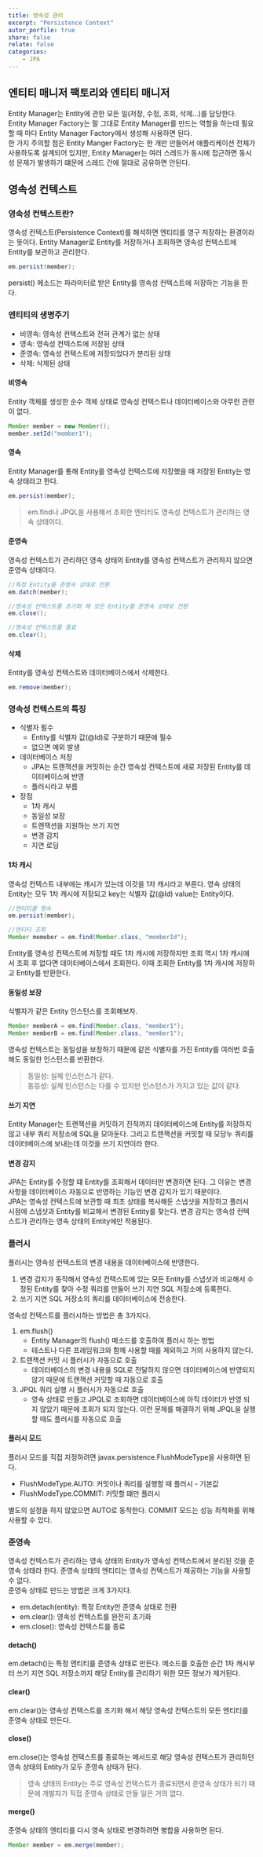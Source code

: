 ```yaml
---
title: 영속성 관리
excerpt: "Persistence Context"
autor_porfile: true
share: false
relate: false
categories:
    - JPA
---
```


## 엔티티 매니저 팩토리와 엔티티 매니저
Entity Manager는 Entity에 관한 모든 일(저장, 수정, 조회, 삭제...)를 담당한다.  
Entity Manager Factory는 말 그대로 Entity Manager를 만드는 역할을 하는데 필요할 때 마다 Entity Manager Factory에서 생성해 사용하면 된다.  
한 가지 주의할 점은 Entity Manger Factory는 한 개만 만들어서 애플리케이션 전체가 사용하도록 설계되어 있지만, Entity Manager는 여러 스레드가 동시에 접근하면 동시성 문제가 발생하기 떄문에 스레드 간에 절대로 공유하면 안된다.

## 영속성 컨텍스트
### 영속성 컨텍스트란?
영속성 컨텍스트(Persistence Context)를 해석하면 엔티티를 영구 저장하는 환경이라는 뜻이다. Entity Manager로 Entity를 저장하거나 조회하면 영속성 컨텍스트에 Entity를 보관하고 관리한다.  

```java
em.persist(member);
```

persist() 메소드는 파라미터로 받은 Entity를 영속성 컨텍스트에 저장하는 기능을 한다.

### 엔티티의 생명주기
* 비영속: 영속성 컨텍스트와 전혀 관계가 없는 상태
* 영속: 영속성 컨텍스트에 저장된 상태
* 준영속: 영속성 컨텍스트에 저장되었다가 분리된 상태
* 삭제: 삭제된 상태

#### 비영속
Entity 객체를 생성한 순수 객체 상태로 영속성 컨텍스트나 데이터베이스와 아무런 관련이 없다.
```java
Member member = new Member();
member.setId("member1");
```

#### 영속
Entity Manager를 통해 Entity를 영속성 컨텍스트에 저장했을 때 저장된 Entity는 영속 상태라고 한다.
```java
em.persist(member);
```

> em.find나 JPQL을 사용해서 조회한 엔티티도 영속성 컨텍스트가 관리하는 영속 상태이다.

#### 준영속
영속성 컨텍스트가 관리하던 영속 상태의 Entity를 영속성 컨텍스트가 관리하지 않으면 준영속 상태이다.  
```java
//특정 Entity를 준영속 상태로 전환
em.datch(member);

//영속성 컨텍스트를 초기화 해 모든 Entity를 준영속 상태로 전환
em.close();

//영속성 컨텍스트를 종료
em.clear();
```

#### 삭제
Entity를 영속성 컨텍스트와 데이터베이스에서 삭제한다.
```java
em.remove(member);
```

### 영속성 컨텍스트의 특징
* 식별자 필수
  * Entity를 식별자 값(@Id)로 구분하기 때문에 필수
  * 없으면 예외 발생
* 데이터베이스 저장
  * JPA는 트랜잭션을 커밋하는 순간 영속성 컨텍스트에 새로 저장된 Entity를 데이터베이스에 반영
  * 플러시라고 부름
* 장점
  * 1차 캐시
  * 동일성 보장
  * 트랜잭션을 지원하는 쓰기 지연
  * 변경 감지
  * 지연 로딩

#### 1차 캐시
영속성 컨텍스트 내부에는 캐시가 있는데 이것을 1차 캐시라고 부른다. 영속 상태의 Entity는 모두 1차 캐시에 저장되고 key는 식별자 값(@Id) value는 Entity이다.  
```java
//엔티티를 영속
em.persist(member);

//엔티티 조회
Member memeber = em.find(Member.class, "memberId");
```
Entity를 영속성 컨텍스트에 저장할 때도 1차 캐시에 저장하지만 조회 역시 1차 캐시에서 조회 후 없다면 데이터베이스에서 조회한다. 이때 조회한 Entity를 1차 캐시에 저장하고 Entity를 반환한다.

#### 동일성 보장
식별자가 같은 Entity 인스턴스를 조회해보자.
```java
Member memberA = em.find(Member.class, "member1");
Member memberB = em.find(Member.class, "member1");
```
영속성 컨텍스트는 동일성을 보장하기 때문에 같은 식별자를 가진 Entity를 여러번 호출해도 동일한 인스턴스를 반환한다.

> 동일성: 실제 인스턴스가 같다.  
> 동등성: 실제 인스턴스는 다를 수 있지만 인스턴스가 가지고 있는 값이 같다.

#### 쓰기 지연 
Entity Manager는 트랜잭션을 커밋하기 진적까지 데이터베이스에 Entity를 저장하지 않고 내부 쿼리 저장소에 SQL을 모아둔다. 그리고 트랜잭션을 커밋할 때 모당누 쿼리를 데이터베이스에 보내는데 이것을 쓰기 지연이라 한다.  

#### 변경 감지
JPA는 Entity를 수정할 떄 Entity를 조회해서 데이터만 변경하면 된다. 그 이유는 변경사항을 데이터베이스 자동으로 반영하는 기능인 변경 감지가 있기 때문이다.  
JPA는 영속성 컨텍스트에 보관할 때 최초 상태를 복사해둔 스냅샷을 저장하고 플러시 시점에 스냅샷과 Entity를 비교해서 변경된 Entity를 찾는다. 변경 감지는 영속성 컨텍스트가 관리하는 영속 상태의 Entity에만 적용된다.

### 플러시
플러시는 영속성 컨텍스트의 변경 내용을 데이터베이스에 반영한다.
1. 변경 감지가 동작해서 영속성 컨텍스트에 있는 모든 Entity를 스냅샷과 비교해서 수정된 Entity를 찾아 수정 쿼리를 만들어 쓰기 지연 SQL 저장소에 등록한다.
2. 쓰기 지연 SQL 저장소의 쿼리를 데이터베이스에 전송한다.

영속성 컨텍스트를 플러시하는 방법은 총 3가지다.

1. em.flush()
   * Entity Manager의 flush() 메소드를 호출하여 플러시 하는 방법
   * 테스트나 다른 프레임워크와 함께 사용할 때를 제외하고 거의 사용하지 않는다.
2. 트랜잭션 커밋 시 플러시가 자동으로 호출 
   * 데이터베이스의 변경 내용을 SQL로 전달하지 않으면 데이터베이스에 반영되지 않기 때문에 트랜잭션 커밋할 때 자동으로 호출
3. JPQL 쿼리 실행 시 플러시가 자동으로 호출
   * 영속 상태로 만들고 JPQL로 조회하면 데이터베이스에 아직 데이터가 반영 되지 않았기 때문에 조회가 되지 않는다. 이런 문제를 해결하기 위해 JPQL을 실행할 때도 플러시를 자동으로 호출
  
#### 플러시 모드
플러시 모드를 직접 지정하려면 javax.persistence.FlushModeType을 사용하면 된다.
* FlushModeType.AUTO: 커밋이나 쿼리를 실행할 때 플러시 - 기본값
* FlushModeType.COMMIT: 커밋할 떄만 플러시

별도의 설정을 하지 않았으면 AUTO로 동작한다. COMMIT 모드는 성능 최적화를 위해 사용할 수 있다.

### 준영속
영속성 컨텍스트가 관리하는 영속 상태의 Entity가 영속성 컨텍스트에서 분리된 것을 준영속 상태라 한다. 준영속 상태의 엔티티는 영속성 컨텍스트가 제공하는 기능을 사용할 수 없다.  
준영속 상태로 만드는 방법은 크게 3가지다.

* em.detach(entity): 특정 Entity만 준영속 상태로 전환
* em.clear(): 영속성 컨텍스트를 완전히 초기화
* em.close(): 영속성 컨텍스트를 종료

#### detach()
em.detach()는 특정 엔티티를 준영속 상태로 만든다. 메소드를 호출한 순간 1차 캐시부터 쓰기 지연 SQL 저장소까지 해당 Entity를 관리하기 위한 모든 정보가 제거된다.

#### clear()
em.clear()는 영속성 컨텍스트를 초기화 해서 해당 영속성 컨텍스트의 모든 엔티티를 준영속 상태로 만든다.

#### close()
em.close()는 영속성 컨텍스트를 종료하는 메서드로 해당 영속성 컨텍스트가 관리하던 영속 상태의 Entity가 모두 준영속 상태가 된다.

> 영속 상태의 Entity는 주로 영속성 컨택스트가 종료되면서 준영속 상태가 되기 때문에 개발자가 직접 준영속 상태로 만들 일은 거의 없다.


#### merge()
준영속 상태의 엔티티를 다시 영속 상태로 변경하려면 병합을 사용하면 된다.
```java
Member member = em.merge(member);
```